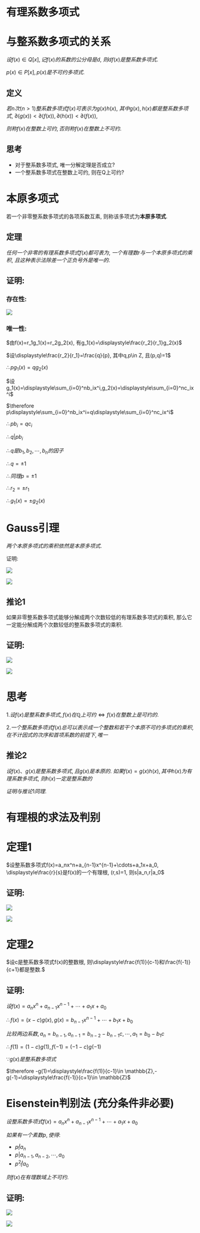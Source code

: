 # 有理系数多项式

# 与整系数多项式的关系

$设f(x)\in Q[x], 记f(x)的系数的公分母是d,$
$则df(x)是整系数多项式.$

$p(x)\in P[x], p(x)是不可约多项式.$

## 定义

$若n次(n>1)整系数多项式f(x)可表示为g(x)h(x),$
$其中g(x),h(x)都是整系数多项式,$
$\partial(g(x))<\partial(f(x)),\partial(h(x))<\partial(f(x)),$

$则称f(x)在整数上可约, 否则称f(x)在整数上不可约.$

## 思考

* 对于整系数多项式, 唯一分解定理是否成立?
* 一个整系数多项式在整数上可约, 则在Q上可约?

# 本原多项式

若一个非零整系数多项式的各项系数互素, 则称该多项式为**本原多项式**.

## 定理

$任何一个非零的有理系数多项式f(x)都可表为,$
$一个有理数r与一个本原多项式的乘积,$
$且这种表示法除差一个正负号外是唯一的.$

## 证明:

### 存在性:

![](2020-11-02-08-16-45.png)

### 唯一性:

$由f(x)=r_1g_1(x)=r_2g_2(x), 有g_1(x)=\displaystyle\frac{r_2}{r_1}g_2(x)$

$设\displaystyle\frac{r_2}{r_1}=\frac{q}{p}, 其中q,p\in Z, 且(p,q)=1$

$\therefore pg_1(x)=qg_2(x)$

$设g_1(x)=\displaystyle\sum_{i=0}^nb_ix^i,g_2(x)=\displaystyle\sum_{i=0}^nc_ix^i$

$\therefore p\displaystyle\sum_{i=0}^nb_ix^i=q\displaystyle\sum_{i=0}^nc_ix^i$

$\therefore pb_i=qc_i$

$\therefore q|pb_i$

$\therefore q是b_1,b_2,\cdots, b_n的因子$

$\therefore q=\pm 1$

$\therefore 同理p=\pm 1$

$\therefore r_2=\pm r_1$

$\therefore g_1(x)=\pm g_2(x)$

# Gauss引理

$两个本原多项式的乘积依然是本原多项式.$

证明:

![](2020-11-02-08-26-58.png)

![](2020-11-02-08-27-16.png)

## 推论1

如果非零整系数多项式能够分解成两个次数较低的有理系数多项式的乘积,
那么它一定能分解成两个次数较低的整系数多项式的乘积.

## 证明:

![](2020-11-02-08-56-49.png)

![](2020-11-02-08-57-11.png)

# 思考

$1. 设f(x)是整系数多项式, f(x)在\mathbb{Q}上可约 \Leftrightarrow f(x)在整数上是可约的.$

$2. 一个整系数多项式f(x)总可以表示成一个整数和若干个本原不可约多项式的乘积,$
$在不计因式的次序和首项系数的前提下, 唯一$

## 推论2

$设f(x)、g(x)是整系数多项式,且g(x)是本原的.$
$如果f(x)=g(x) h(x),其中h(x)为有理系数多项式,$
$则h(x)一定是整系数的$

$证明与推论1同理.$

# 有理根的求法及判别

# 定理1

$设整系数多项式f(x)=a_nx^n+a_{n-1}x^{n-1}+\cdots+a_1x+a_0, \displaystyle\frac{r}{s}是f(x)的一个有理根, (r,s)=1, 则s|a_n,r|a_0$

## 证明:

![](2020-11-02-09-18-04.png)

![](2020-11-02-09-18-20.png)

# 定理2

$设c是整系数多项式f(x)的整数根, 则\displaystyle\frac{f(1)}{c-1}和\frac{f(-1)}{c+1}都是整数.$

## 证明:

$设f(x)=a_nx^n+a_{n-1}x^{n-1}+\cdots+a_1x+a_0$

$\therefore f(x)=(x-c)g(x), g(x)=b_{n-1}x^{n-1}+\cdots+b_1x+b_0$

$比较两边系数, a_n=b_{n-1},a_{n-1}=b_{n-2}-b_{n-1}c,\cdots, a_1=b_0-b_1c$

$\therefore f(1)=(1-c)g(1), f(-1)=(-1-c)g(-1)$

$\because g(x)是整系数多项式$

$\therefore -g(1)=\displaystyle\frac{f(1)}{c-1}\in \mathbb{Z},-g(-1)=\displaystyle\frac{f(-1)}{c+1}\in \mathbb{Z}$


# Eisenstein判别法 (充分条件非必要)

$设整系数多项式f(x)=a_nx^n+a_{n-1}x^{n-1}+\cdots+a_1x+a_0$

$如果有一个素数p, 使得:$

* $p\not|a_n$
* $p|a_{n-1},a_{n-2},\cdots,a_0$
* $p^2\not|a_0$

$则f(x)在有理数域上不可约.$

## 证明:

![](2020-11-02-09-31-23.png)

![](2020-11-02-09-31-40.png)